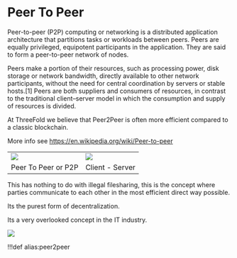 # Peer To Peer

Peer-to-peer (P2P) computing or networking is a distributed application architecture that partitions tasks or workloads between peers. Peers are equally privileged, equipotent participants in the application. They are said to form a peer-to-peer network of nodes.

Peers make a portion of their resources, such as processing power, disk storage or network bandwidth, directly available to other network participants, without the need for central coordination by servers or stable hosts.[1] Peers are both suppliers and consumers of resources, in contrast to the traditional client–server model in which the consumption and supply of resources is divided.

At ThreeFold we believe that Peer2Peer is often more efficient compared to a classic blockchain.

More info see https://en.wikipedia.org/wiki/Peer-to-peer

|                            |                       |
| -------------------------- | --------------------- |
| ![](img/peer2peer_def.png) | ![](img/star_def.png) |
| Peer To Peer or P2P        | Client - Server       |


This has nothing to do with illegal filesharing, this is the concept where parties communicate to each other in the most efficient direct way possible.

Its the purest form of decentralization.

Its a very overlooked concept in the IT industry.

![](img/peer2peer.png)

!!!def alias:peer2peer